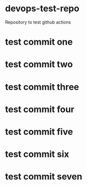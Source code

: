 # devops-test-repo

Repository to test github actions


# test commit one
# test commit two
# test commit three
# test commit four
# test commit five
# test commit six
# test commit seven

